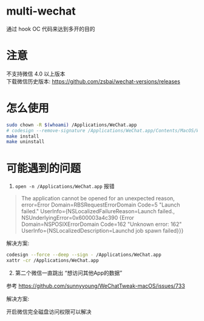 # multi-wechat

通过 hook OC 代码来达到多开的目的

# 注意
不支持微信 4.0 以上版本  
下载微信历史版本: https://github.com/zsbai/wechat-versions/releases

# 怎么使用

```bash
sudo chown -R $(whoami) /Applications/WeChat.app
# codesign --remove-signature /Applications/WeChat.app/Contents/MacOS/WeChat
make install
make uninstall
```

# 可能遇到的问题

1. `open -n /Applications/WeChat.app` 报错

> The application cannot be opened for an unexpected reason, error=Error Domain=RBSRequestErrorDomain Code=5 "Launch failed." UserInfo={NSLocalizedFailureReason=Launch failed., NSUnderlyingError=0x600003a4c390 {Error Domain=NSPOSIXErrorDomain Code=162 "Unknown error: 162" UserInfo={NSLocalizedDescription=Launchd job spawn failed}}}

解决方案:

```bash
codesign --force --deep --sign - /Applications/WeChat.app
xattr -cr /Applications/WeChat.app
```

2. 第二个微信一直跳出 “想访问其他App的数据”

参考 https://github.com/sunnyyoung/WeChatTweak-macOS/issues/733



解决方案:


开启微信完全磁盘访问权限可以解决

